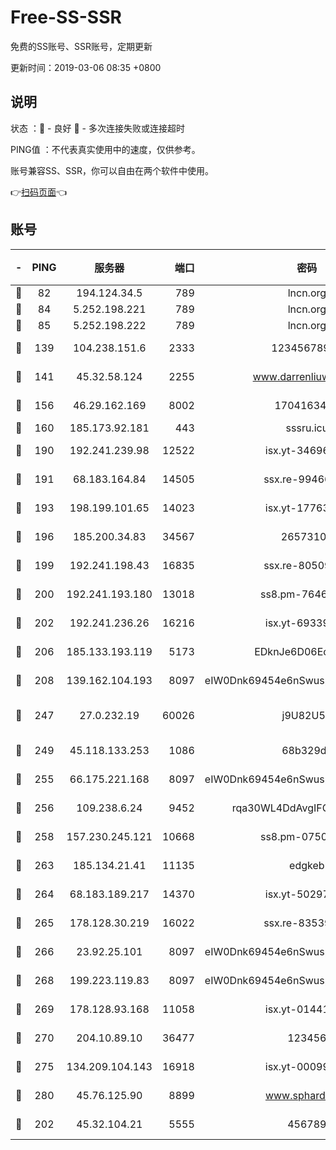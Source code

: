 # Free-SS-SSR

免费的SS账号、SSR账号，定期更新

更新时间：2019-03-06 08:35 +0800

## 说明

状态     ：🙂 - 良好 🙁 - 多次连接失败或连接超时

PING值   ：不代表真实使用中的速度，仅供参考。

账号兼容SS、SSR，你可以自由在两个软件中使用。

👉[扫码页面](https://liesauer.github.io/free-ss-ssr.github.io/)👈

## 账号

|-|PING|服务器|端口|密码|加密方式|区域|
|:----:|:----:|:-----:|-----:|:----:|:----:|:----:|
|🙂|82|194.124.34.5|789|lncn.org|rc4|JP|
|🙂|84|5.252.198.221|789|lncn.org|rc4|JP|
|🙂|85|5.252.198.222|789|lncn.org|rc4|JP|
|🙂|139|104.238.151.6|2333|12345678900|aes-256-cfb|JP|
|🙂|141|45.32.58.124|2255|www.darrenliuwei.com|aes-256-cfb|JP|
|🙂|156|46.29.162.169|8002|1704163453|aes-256-cfb|RU|
|🙂|160|185.173.92.181|443|sssru.icu|rc4-md5|RU|
|🙂|190|192.241.239.98|12522|isx.yt-34696326|aes-256-cfb|US|
|🙂|191|68.183.164.84|14505|ssx.re-99466005|aes-256-cfb|US|
|🙂|193|198.199.101.65|14023|isx.yt-17763934|aes-256-cfb|US|
|🙂|196|185.200.34.83|34567|26573106|aes-256-cfb|US|
|🙂|199|192.241.198.43|16835|ssx.re-80509121|aes-256-cfb|US|
|🙂|200|192.241.193.180|13018|ss8.pm-76463592|aes-256-cfb|US|
|🙂|202|192.241.236.26|16216|isx.yt-69339044|aes-256-cfb|US|
|🙂|206|185.133.193.119|5173|EDknJe6D06EoWDaw|aes-256-cfb|US|
|🙂|208|139.162.104.193|8097|eIW0Dnk69454e6nSwuspv9DmS201tQ0D|aes-256-cfb|JP|
|🙂|247|27.0.232.19|60026|j9U82U53|xchacha20-ietf-poly1305|HK|
|🙂|249|45.118.133.253|1086|68b329da|aes-256-cfb|SG|
|🙂|255|66.175.221.168|8097|eIW0Dnk69454e6nSwuspv9DmS201tQ0D|aes-256-cfb|US|
|🙂|256|109.238.6.24|9452|rqa30WL4DdAvgIFG6Fs3znzTa|aes-256-cfb|FR|
|🙂|258|157.230.245.121|10668|ss8.pm-07507043|aes-256-cfb|SG|
|🙂|263|185.134.21.41|11135|edgkeb|aes-256-cfb|GB|
|🙂|264|68.183.189.217|14370|isx.yt-50297901|aes-256-cfb|SG|
|🙂|265|178.128.30.219|16022|ssx.re-83539428|aes-256-cfb|SG|
|🙂|266|23.92.25.101|8097|eIW0Dnk69454e6nSwuspv9DmS201tQ0D|aes-256-cfb|US|
|🙂|268|199.223.119.83|8097|eIW0Dnk69454e6nSwuspv9DmS201tQ0D|aes-256-cfb|US|
|🙂|269|178.128.93.168|11058|isx.yt-01441117|aes-256-cfb|SG|
|🙂|270|204.10.89.10|36477|123456|aes-256-cfb|US|
|🙂|275|134.209.104.143|16918|isx.yt-00099040|aes-256-cfb|SG|
|🙂|280|45.76.125.90|8899|www.sphard.com|aes-256-cfb|JP|
|🙂|202|45.32.104.21|5555|456789|aes-256-cfb|SG|
